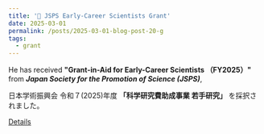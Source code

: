 ```yaml
---
title: '🎉 JSPS Early-Career Scientists Grant'
date: 2025-03-01
permalink: /posts/2025-03-01-blog-post-20-g
tags:
  - grant
---
```


He has received  **"Grant-in-Aid for Early-Career Scientists （FY2025）"** from ***Japan Society for the Promotion of Science (JSPS)***, 

日本学術振興会 令和７(2025)年度 **「科学研究費助成事業 若手研究」** を採択されました。

[Details](https://researchmap.jp/chunqi_jiang/research_projects/50171832)
